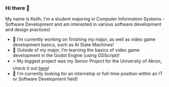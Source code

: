 ### Hi there 👋

My name is Keith, I'm a student majoring in Computer Information Systems - Software Development and am interested in various software development and design practices!

- 🔭 I’m currently working on finishing my major, as well as video game development basics, such as AI State Machines!
- 🌱 Outside of my major, I’m learning the basics of video game development in the Godot Engine (using GDScript)!
- ⚡ My biggest project was my Senior Project for the University of Akron, check it out [here](https://github.com/KeithHolcomb530/PCBuildingApp-SeniorProjects)!
- 👯 I'm currently looking for an internship or full-time position within an IT or Software Development field!


<!--
**KeithHolcomb530/KeithHolcomb530** is a ✨ _special_ ✨ repository because its `README.md` (this file) appears on your GitHub profile.

Here are some ideas to get you started:

- 🔭 I’m currently working on ...
- 🌱 I’m currently learning ...
- 👯 I’m looking to collaborate on ...
- 🤔 I’m looking for help with ...
- 💬 Ask me about ...
- 📫 How to reach me: ...
- 😄 Pronouns: ...
- ⚡ Fun fact: ...
-->
